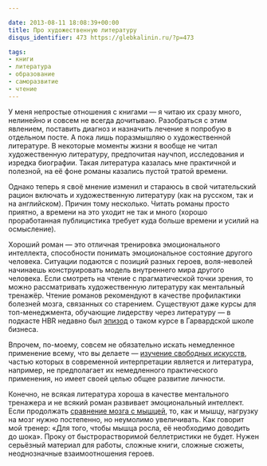 ```yaml
---

date: 2013-08-11 18:08:39+00:00
title: Про художественную литературу
disqus_identifier: 473 https://glebkalinin.ru/?p=473

tags:
- книги
- литература
- образование
- саморазвитие
- чтение
---
```


У меня непростые отношения с книгами — я читаю их сразу много, нелинейно и совсем не всегда дочитываю. Разобраться с этим явлением, поставить диагноз и назначить лечение я попробую в отдельном посте. А пока лишь поразмышляю о художественной литературе. В некоторые моменты жизни я вообще не читал художественную литературу, предпочитая научпоп, исследования и изредка биографии. Такая литература казалась мне практичной и полезной, на её фоне романы казались пустой тратой времени.

Однако теперь я своё мнение изменил и стараюсь в свой читательский рацион включать и художественную литературу (как на русском, так и на английском). Причин тому несколько. Читать романы просто приятно, а времени на это уходит не так и много (хорошо проработанная публицистика требует куда больше времени и усилий на осмысление). 

Хороший роман — это отличная тренировка эмоционального интеллекта, способности понимать эмоциональное состояние другого человека. Ситуации подаются с позиций разных героев, воля-неволей начинаешь конструировать модель внутреннего мира другого человека. Если смотреть на чтение с прагматической точки зрения, то можно рассматривать художественную литературу как ментальный тренажёр. Чтение романов рекомендуют в качестве профилактики болезней мозга, связанных со старением. Существуют даже курсы для топ-менеджмента, обучающие лидерству через литературу — в подкасте HBR недавно был [эпизод](http://blogs.hbr.org/ideacast/2013/06/read-fiction-and-be-a-better-l.html) о таком курсе в Гарвардской школе бизнеса.

Впрочем, по-моему, совсем не обязательно искать немедленное применение всему, что вы делаете — [изучение свободных искусств](http://en.wikipedia.org/wiki/Liberal_arts_education), частью которых в современной интерпретации является и литература, например, не предполагает их немедленного практического применения, но имеет своей целью общее развитие личности.

Конечно, не всякая литература хороша в качестве ментального тренажера и не всякий роман развивает эмоциональный интеллект. Если продолжать [сравнение мозга с мышцей](https://glebkalinin.ru/on-mental-muscles/), то, как и мышцу, нагрузку на мозг нужно постепенно, но неумолимо увеличивать. Как говорит мой тренер: «Для того, чтобы мышца росла, её необходимо доводить до шока». Проку от быстрорастворимой беллетристики не будет. Нужен серьёзный материал для работы, сложные книги, сложные сюжеты, неоднозначные взаимоотношения героев.
